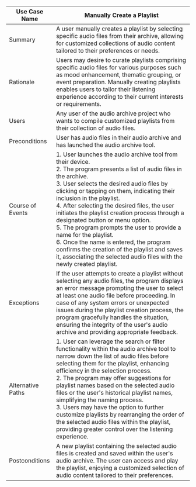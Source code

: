 **Use Case Name** | Manually Create a Playlist |
|---|---|
Summary | A user manually creates a playlist by selecting specific audio files from their archive, allowing for customized collections of audio content tailored to their preferences or needs. |
Rationale | Users may desire to curate playlists comprising specific audio files for various purposes such as mood enhancement, thematic grouping, or event preparation. Manually creating playlists enables users to tailor their listening experience according to their current interests or requirements. |
Users | Any user of the audio archive project who wants to compile customized playlists from their collection of audio files. |
Preconditions | User has audio files in their audio archive and has launched the audio archive tool. |
Course of Events | 1. User launches the audio archive tool from their device. <br> 2. The program presents a list of audio files in the archive. <br> 3. User selects the desired audio files by clicking or tapping on them, indicating their inclusion in the playlist. <br> 4. After selecting the desired files, the user initiates the playlist creation process through a designated button or menu option. <br> 5. The program prompts the user to provide a name for the playlist. <br> 6. Once the name is entered, the program confirms the creation of the playlist and saves it, associating the selected audio files with the newly created playlist. |
Exceptions | If the user attempts to create a playlist without selecting any audio files, the program displays an error message prompting the user to select at least one audio file before proceeding. In case of any system errors or unexpected issues during the playlist creation process, the program gracefully handles the situation, ensuring the integrity of the user's audio archive and providing appropriate feedback. |
Alternative Paths | 1. User can leverage the search or filter functionality within the audio archive tool to narrow down the list of audio files before selecting them for the playlist, enhancing efficiency in the selection process. <br> 2. The program may offer suggestions for playlist names based on the selected audio files or the user's historical playlist names, simplifying the naming process. <br> 3. Users may have the option to further customize playlists by rearranging the order of the selected audio files within the playlist, providing greater control over the listening experience. |
Postconditions | A new playlist containing the selected audio files is created and saved within the user's audio archive. The user can access and play the playlist, enjoying a customized selection of audio content tailored to their preferences. |